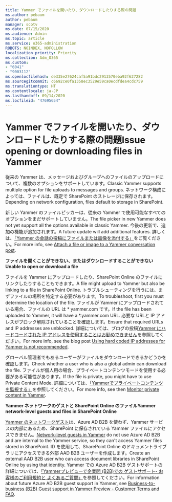 ```yaml
---
title: Yammer でファイルを開いたり、ダウンロードしたりする際の問題
ms.author: pebaum
author: pebaum
manager: scotv
ms.date: 07/15/2020
ms.audience: Admin
ms.topic: article
ms.service: o365-administration
ROBOTS: NOINDEX, NOFOLLOW
localization_priority: Priority
ms.collection: Adm_O365
ms.custom:
- "6041"
- "9003112"
ms.openlocfilehash: de335e27624caf5a91bdc2913570eba92f627282
ms.sourcegitcommit: c6692ce0fa1358ec3529e59ca0ecdfdea4cdc759
ms.translationtype: HT
ms.contentlocale: ja-JP
ms.lasthandoff: 09/14/2020
ms.locfileid: "47695654"
---
```

# <a name="issue-opening-or-downloading-files-in-yammer"></a><span data-ttu-id="cb883-102">Yammer でファイルを開いたり、ダウンロードしたりする際の問題</span><span class="sxs-lookup"><span data-stu-id="cb883-102">Issue opening or downloading files in Yammer</span></span>

<span data-ttu-id="cb883-103">従来の Yammer は、メッセージおよびグループへのファイルのアップロードについて、複数のオプションをサポートしています。</span><span class="sxs-lookup"><span data-stu-id="cb883-103">Classic Yammer supports multiple option for file uploads to messages and groups.</span></span> <span data-ttu-id="cb883-104">ネットワーク構成によっては、ファイルは、既定で SharePoint のストレージに保存されます。</span><span class="sxs-lookup"><span data-stu-id="cb883-104">Depending on network configuration, files default to storage in SharePoint.</span></span>

<span data-ttu-id="cb883-105">新しい Yammer のファイルピッカーは、従来の Yammer で使用可能なすべてのオプションをまだサポートしていません。</span><span class="sxs-lookup"><span data-stu-id="cb883-105">The file picker in new Yammer does not yet support all the options available in classic Yammer.</span></span> <span data-ttu-id="cb883-106">今後の更新で、追加の機能が追加されます。</span><span class="sxs-lookup"><span data-stu-id="cb883-106">A future update will add additional features.</span></span> <span data-ttu-id="cb883-107">詳しくは、[「Yammer の会話の投稿にファイルまたは画像を添付する」](https://support.microsoft.com/office/attach-a-file-or-image-to-a-yammer-conversation-post-8d2d17f7-8f37-4535-961e-518d751be7e8)をご覧ください。</span><span class="sxs-lookup"><span data-stu-id="cb883-107">For more info, see [Attach a file or image to a Yammer conversation post](https://support.microsoft.com/office/attach-a-file-or-image-to-a-yammer-conversation-post-8d2d17f7-8f37-4535-961e-518d751be7e8).</span></span>

<span data-ttu-id="cb883-108">**ファイルを開くことができない、またはダウンロードすることができない**</span><span class="sxs-lookup"><span data-stu-id="cb883-108">**Unable to open or download a file**</span></span>  

<span data-ttu-id="cb883-109">ファイルを Yammer にアップロードしたり、SharePoint Online のファイルにリンクしたりすることもできます。</span><span class="sxs-lookup"><span data-stu-id="cb883-109">A file might upload to Yammer but also be linking to a file in SharePoint Online.</span></span> <span data-ttu-id="cb883-110">トラブルシューティングを行うには、まずファイルの場所を特定する必要があります。</span><span class="sxs-lookup"><span data-stu-id="cb883-110">To troubleshoot, first you must determine the location of the file.</span></span> <span data-ttu-id="cb883-111">ファイルが Yammer にアップロードされている場合、ファイルの URL は \* yammer.com です。</span><span class="sxs-lookup"><span data-stu-id="cb883-111">If the file has been uploaded to Yammer, it will have a \*.yammer.com URL.</span></span> <span data-ttu-id="cb883-112">必要な URLと IP アドレスがブロック解除されていることを確認します。</span><span class="sxs-lookup"><span data-stu-id="cb883-112">Ensure that required URLs and IP addresses are unblocked.</span></span> <span data-ttu-id="cb883-113">詳細については、ブログの投稿[Yammer にハードコードされた IP アドレスを使用することはお勧めできません](https://techcommunity.microsoft.com/t5/yammer-blog/using-hard-coded-ip-addresses-for-yammer-is-not-recommended/ba-p/276592)を参照してください。</span><span class="sxs-lookup"><span data-stu-id="cb883-113">For more info, see the blog post [Using hard coded IP addresses for Yammer is not recommended](https://techcommunity.microsoft.com/t5/yammer-blog/using-hard-coded-ip-addresses-for-yammer-is-not-recommended/ba-p/276592).</span></span>

<span data-ttu-id="cb883-114">グローバル管理者でもあるユーザーがファイルをダウンロードできるかどうかを確認します。</span><span class="sxs-lookup"><span data-stu-id="cb883-114">Check whether a user who is also a global admin can download the file.</span></span> <span data-ttu-id="cb883-115">ファイルが個人用の場合、プライベートコンテンツモードを使用する必要がある可能性があります。</span><span class="sxs-lookup"><span data-stu-id="cb883-115">If the file is private, you might have to use Private Content Mode.</span></span> <span data-ttu-id="cb883-116">詳細については、[「Yammerでプライベートコンテンツ を監視する」](https://docs.microsoft.com/yammer/manage-security-and-compliance/monitor-private-content)を参照してください。</span><span class="sxs-lookup"><span data-stu-id="cb883-116">For more info, see then [Monitor private content in Yammer](https://docs.microsoft.com/yammer/manage-security-and-compliance/monitor-private-content).</span></span>  

<span data-ttu-id="cb883-117">**Yammer ネットワークのゲストと SharePoint Online のファイル**</span><span class="sxs-lookup"><span data-stu-id="cb883-117">**Yammer network-level guests and files in SharePoint Online**</span></span>  

<span data-ttu-id="cb883-118">[Yammer のネットワークゲスト](https://docs.microsoft.com/yammer/manage-yammer-users/add-block-or-remove-users#invite-guests)は、Azure AD B2B を使わず、Yammer サービスの内部にあるため、SharePoint に保存されている Yammer ファイルにアクセスできません。</span><span class="sxs-lookup"><span data-stu-id="cb883-118">[Network-level guests in Yammer](https://docs.microsoft.com/yammer/manage-yammer-users/add-block-or-remove-users#invite-guests) do not use Azure AD B2B and are internal to the Yammer service, so they can't access Yammer files stored in SharePoint.</span></span> <span data-ttu-id="cb883-119">ID を使用して、SharePoint Online のドキュメントライブラリにアクセスできる外部 AAD B2B ユーザーを作成します。</span><span class="sxs-lookup"><span data-stu-id="cb883-119">Create an external AAD B2B user who can access document libraries in SharePoint Online by using that identity.</span></span> <span data-ttu-id="cb883-120">Yammer での Azure AD B2B ゲストサポートの詳細については、[「Yammerプレビューで企業間 (B2B)での ゲストサポート- お客様のご利用規約と よくあるご質問」](https://docs.microsoft.com/yammer/get-started-with-yammer/azure-ad-b2b-guests-yammer)を参照してください。</span><span class="sxs-lookup"><span data-stu-id="cb883-120">For information about future Azure AD B2B guest support in Yammer, see [Business-to-business (B2B) Guest support in Yammer Preview - Customer Terms and FAQ](https://docs.microsoft.com/yammer/get-started-with-yammer/azure-ad-b2b-guests-yammer).</span></span>